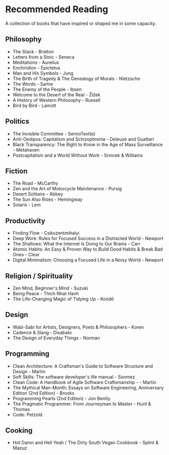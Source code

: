 # Recommended Reading
A collection of books that have inspired or shaped me in some capacity.

## Philosophy

- The Stack -  Bratton
- Letters from a Stoic - Seneca
- Meditations - Aurelius
- Enchiridion - Epictetus
- Man and His Symbols - Jung
- The Birth of Tragedy & The Genealogy of Morals - Nietzsche 
- The Words - Sartre
- The Enemy of the People - Ibsen
- Welcome to the Desert of the Real - Žižek
- A History of Western Philosophy - Russell
- Bird by Bird - Lamott

## Politics
- The Invisible Committee - SemioText(e)
- Anti-Oedipus: Capitalism and Schizophrenia - Deleuze and Guattari
- Black Transparency: The Right to Know in the Age of Mass Surveillance - Metahaven
- Postcapitalism and a World Without Work - Srnicek & Williams

## Fiction
- The Road - McCarthy
- Zen and the Art of Motorcycle Maintenance - Pursig
- Desert Solitaire - Abbey
- The Sun Also Rises - Hemingway
- Solaris - Lem

## Productivity
- Finding Flow - Csikszentmihalyi
- Deep Work: Rules for Focused Success in a Distracted World - Newport
- The Shallows: What the Internet Is Doing to Our Brains - Carr
- Atomic Habits: An Easy & Proven Way to Build Good Habits & Break Bad Ones - Clear
- Digital Minimalism: Choosing a Focused Life in a Noisy World - Newport

## Religion / Spirituality
- Zen Mind, Beginner's Mind - Suzuki
- Being Peace - Thich Nhat Hanh
- The Life-Changing Magic of Tidying Up - Kondō  

## Design
- Wabi-Sabi for Artists, Designers, Poets & Philosophers - Koren
- Cadence & Slang - Disabato
- The Design of Everyday Things - Norman

## Programming
- Clean Architecture: A Craftsman's Guide to Software Structure and Design - Martin 
- Soft Skills: The software developer's life manual - Sonmez
- Clean Code: A Handbook of Agile Software Craftsmanship - - Martin
- The Mythical Man-Month: Essays on Software Engineering, Anniversary Edition (2nd Edition) - Brooks
- Programming Pearls (2nd Edition) - Jon Bently
- The Pragmatic Programmer: From Journeyman to Master - Hunt & Thomas
- Code: Petzold

## Cooking
- Hot Damn and Hell Yeah / The Dirty South Vegan Cookbook - Splint & Mazuz

